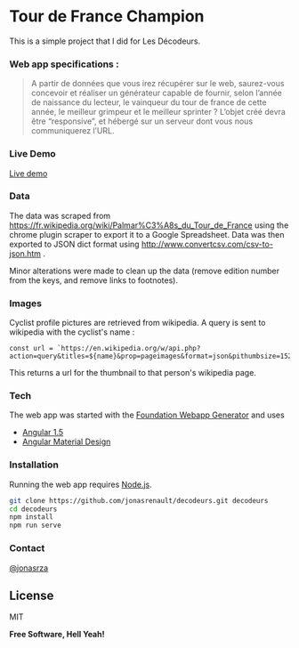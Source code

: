 # Tour de France Champion

This is a simple project that I did for Les Décodeurs.

### Web app specifications :

> A partir de données que vous irez récupérer sur le web, saurez-vous concevoir et réaliser un générateur capable de fournir, selon l’année de naissance du lecteur, le vainqueur du tour de france de cette année, le meilleur grimpeur et le meilleur sprinter ? L’objet créé devra être “responsive”, et hébergé sur un serveur dont vous nous communiquerez l’URL. 

### Live Demo

[Live demo](https://jonasrenault.github.io/decodeurs)

### Data

The data was scraped from https://fr.wikipedia.org/wiki/Palmar%C3%A8s_du_Tour_de_France using the chrome plugin scraper to export it to a Google Spreadsheet. Data was then exported to JSON dict format using http://www.convertcsv.com/csv-to-json.htm .

Minor alterations were made to clean up the data (remove edition number from the keys, and remove links to footnotes).

### Images

Cyclist profile pictures are retrieved from wikipedia. A query is sent to wikipedia with the cyclist's name :

```
const url = `https://en.wikipedia.org/w/api.php?action=query&titles=${name}&prop=pageimages&format=json&pithumbsize=152&callback=JSON_CALLBACK`;
```

This returns a url for the thumbnail to that person's wikipedia page.

### Tech

The web app was started with the [Foundation Webapp Generator][Foundation] and uses

* [Angular 1.5][Angular]
* [Angular Material Design][Material]
 
### Installation

Running the web app requires [Node.js](https://nodejs.org/).

```sh
git clone https://github.com/jonasrenault/decodeurs.git decodeurs
cd decodeurs
npm install
npm run serve
```

### Contact

[@jonasrza]

License
----

MIT


**Free Software, Hell Yeah!**





   
   [@jonasrza]: <https://twitter.com/jonasrza>
   [Angular]: <http://angularjs.org>
   [Material]: <https://material.angularjs.org/latest/>
   [Foundation]: <https://github.com/FountainJS/generator-fountain-webapp>

